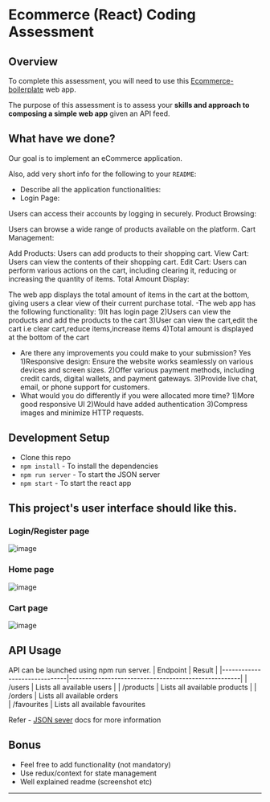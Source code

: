 # Ecommerce (React) Coding Assessment

## Overview

To complete this assessment, you will need to use this [Ecommerce-boilerplate](https://github.com/gurukishore111/Ecommerce-boilerplate) web app.

The purpose of this assessment is to assess your **skills and approach to composing a simple web app** given an API feed.

## What have we done?

Our goal is to implement an eCommerce application. 



Also, add very short info for the following to your `README`:

- Describe all the application functionalities:
- Login Page:

Users can access their accounts by logging in securely.
Product Browsing:

Users can browse a wide range of products available on the platform.
Cart Management:

Add Products: Users can add products to their shopping cart.
View Cart: Users can view the contents of their shopping cart.
Edit Cart: Users can perform various actions on the cart, including clearing it, reducing or increasing the quantity of items.
Total Amount Display:

The web app displays the total amount of items in the cart at the bottom, giving users a clear view of their current purchase total.
      -The web app has the following functionality:
        1)It has login page
        2)Users can view the products and add the products to the cart
        3)User can view the cart,edit the cart i.e clear cart,reduce items,increase items
        4)Total amount is displayed at the bottom of the cart
- Are there any improvements you could make to your submission?
      Yes
        1)Responsive design: Ensure the website works seamlessly on various devices and screen sizes.
        2)Offer various payment methods, including credit cards, digital wallets, and payment gateways.
        3)Provide live chat, email, or phone support for customers.
- What would you do differently if you were allocated more time?
        1)More good responsive UI
        2)Would have added authentication
        3)Compress images and minimize HTTP requests.


## Development Setup

- Clone this repo
- `npm install` - To install the dependencies
- `npm run server` - To start the JSON server
- `npm start` - To start the react app

## This project's user interface should like this.

### Login/Register page
![image](https://github.com/Sakshi-1234/ECommerce_Task_Updated/assets/77981502/d13ae334-7cfa-468d-bc5e-5dac9bccc8f2)


### Home page

![image](https://github.com/Sakshi-1234/ECommerce_Task_Updated/assets/77981502/d8d08aaf-36ab-46b8-a9aa-620b6366b162)



### Cart page

![image](https://github.com/Sakshi-1234/ECommerce_Task_Updated/assets/77981502/3e7a4ad1-b6cb-4fcd-b88e-0b9a7bc53ea0)


## API Usage

API can be launched using npm run server.
| Endpoint | Result |
|------------------------------|-----------------------------------------------------|
| /users | Lists all available users |
| /products | Lists all available products |
| /orders | Lists all available orders  
| /favourites | Lists all available favourites

Refer - [JSON sever](https://www.npmjs.com/package/json-server) docs for more information

## Bonus

- Feel free to add functionality (not mandatory)
- Use redux/context for state management
- Well explained readme (screenshot etc)

---
